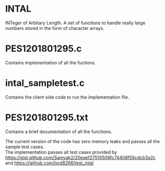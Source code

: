 # INTAL
INTeger of Arbitary Length. A set of functions to handle really large numbers stored in the form of character arrays.

# PES1201801295.c
Contains implementation of all the fuctions.

# intal_sampletest.c 
Contains the client side code to run the implementation file.

# PES1201801295.txt
Contains a brief documentation of all the functions.

The current version of the code has zero memory leaks and passes all the sample test cases.  
The implementation passes all test cases provided by https://gist.github.com/Samyak2/20eaef27510506fc74408f59cdcb3a2c and https://github.com/lord8266/test_intal


